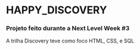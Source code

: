 # HAPPY_DISCOVERY
### Projeto feito durante a Next Level Week #3
A trilha Discovery teve como foco HTML, CSS, e SQL
